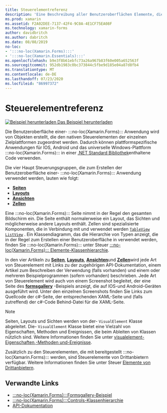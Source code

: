 ```yaml
---
title: Steuerelementreferenz
description: 'Eine Beschreibung aller Benutzeroberflächen Elemente, die zum Erstellen einer- :::no-loc(Xamarin.Forms)::: Anwendung verwendet werden. In diesem Artikel werden die Steuerelement Gruppen aufgelistet, aus denen sich die Benutzeroberfläche einer- :::no-loc(Xamarin.Forms)::: Anwendung besteht.'
ms.prod: xamarin
ms.assetid: F2A02DEE-7137-42F4-9C0A-4E1CF75EA08F
ms.technology: xamarin-forms
author: davidbritch
ms.author: dabritch
ms.date: 08/08/2019
no-loc:
- ':::no-loc(Xamarin.Forms):::'
- ':::no-loc(Xamarin.Essentials):::'
ms.openlocfilehash: b9e3f8b61ebfc73a26a967b83f60e005a652563f
ms.sourcegitcommit: 952db1983c0bc373844c5fbe9d185e04a87d8fb4
ms.translationtype: MT
ms.contentlocale: de-DE
ms.lasthandoff: 07/23/2020
ms.locfileid: "86997372"
---
```

# <a name="controls-reference"></a>Steuerelementreferenz

[![Beispiel herunterladen](~/media/shared/download.png) Das Beispiel herunterladen](https://docs.microsoft.com/samples/xamarin/xamarin-forms-samples/formsgallery/)

Die Benutzeroberfläche einer- :::no-loc(Xamarin.Forms)::: Anwendung wird von Objekten erstellt, die den nativen Steuerelementen der einzelnen Zielplattformen zugeordnet werden. Dadurch können plattformspezifische Anwendungen für IOS, Android und das universelle Windows-Plattform :::no-loc(Xamarin.Forms)::: in einer [.NET Standard Bibliothek](~/cross-platform/app-fundamentals/net-standard.md)enthaltene Code verwenden.

Die vier Haupt Steuerungsgruppen, die zum Erstellen der Benutzeroberfläche einer- :::no-loc(Xamarin.Forms)::: Anwendung verwendet werden, lauten wie folgt:

- [**Seiten**](pages.md)
- [**Layouts**](layouts.md)
- [**Ansichten**](views.md)
- [**Zellen**](cells.md)

Eine :::no-loc(Xamarin.Forms)::: Seite nimmt in der Regel den gesamten Bildschirm ein. Die Seite enthält normalerweise ein Layout, das Sichten und möglicherweise andere Layouts enthält. Zellen sind spezialisierte Komponenten, die in Verbindung mit und verwendet werden [`TableView`](xref::::no-loc(Xamarin.Forms):::.TableView) [`ListView`](xref::::no-loc(Xamarin.Forms):::.ListView) . Ein Klassendiagramm, das die Hierarchie von Typen anzeigt, die in der Regel zum Erstellen einer Benutzeroberfläche in verwendet werden, finden Sie :::no-loc(Xamarin.Forms)::: unter Steuer [ :::no-loc(Xamarin.Forms)::: Elemente-Klassenhierarchie](~/xamarin-forms/internals/class-hierarchy.md).

In den vier Artikeln zu [**Seiten**](pages.md), [**Layouts**](layouts.md), [**Ansichten**](views.md)und [**Zellen**](cells.md)wird jede Art von Steuerelement mit Links zu der zugehörigen API-Dokumentation, einem Artikel zum Beschreiben der Verwendung (falls vorhanden) und einem oder mehreren Beispielprogrammen (sofern vorhanden) beschrieben. Jede Art von Steuerelement wird auch von einem Screenshot begleitet, der eine Seite des [**formsgallery**](https://docs.microsoft.com/samples/xamarin/xamarin-forms-samples/formsgallery) -Beispiels anzeigt, die auf IOS-und Android-Geräten ausgeführt wird. Unter den einzelnen Screenshots finden Sie Links zum Quellcode der c#-Seite, der entsprechenden XAML-Seite und (falls zutreffend) der c#-Code Behind-Datei für die XAML-Seite.

> [!NOTE]
> Seiten, Layouts und Sichten werden von der- `VisualElement` Klasse abgeleitet. Die- `VisualElement` Klasse bietet eine Vielzahl von Eigenschaften, Methoden und Ereignissen, die beim Ableiten von Klassen nützlich sind. Weitere Informationen finden Sie unter [visualelement-Eigenschaften,-Methoden und-Ereignisse](common-properties.md).

Zusätzlich zu den Steuerelementen, die mit bereitgestellt :::no-loc(Xamarin.Forms)::: werden, sind Steuerelemente von Drittanbietern verfügbar. Weitere Informationen finden Sie unter Steuer [Elemente von Drittanbietern](thirdparty.md).

## <a name="related-links"></a>Verwandte Links

- [:::no-loc(Xamarin.Forms):::Formsgallery-Beispiel](https://docs.microsoft.com/samples/xamarin/xamarin-forms-samples/formsgallery)
- [:::no-loc(Xamarin.Forms):::Controls-Klassenhierarchie](~/xamarin-forms/internals/class-hierarchy.md)
- [API-Dokumentation](https://docs.microsoft.com/dotnet/api/xamarin.forms?view=xamarin-forms)
